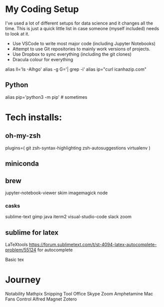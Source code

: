 # My Coding Setup

I've used a lot of different setups for data science and it changes all the time. This is just a quick little list in case someone (myself included) needs to look at it.

- Use VSCode to write most major code (including Jupyter Notebooks)
- Attempt to use Git repositories to mainly work versions of projects.
- Use Dropbox to sync everything (including the git clones)
- Dracula colour for everything


alias ll='ls -Alhgo'
alias -g G='| grep -i'
alias ip="curl icanhazip.com"




## Python
alias pip='python3 -m pip' # sometimes



# Tech installs:
## oh-my-zsh
plugins=(
	git
	zsh-syntax-highlighting
	zsh-autosuggestions
	virtualenv
)

## miniconda


## brew
jupyter-notebook-viewer
skim
imagemagick
node


### casks
sublime-text
gimp
java
iterm2
visual-studio-code
slack
zoom

## sublime for latex
LaTeXtools
https://forum.sublimetext.com/t/st-4094-latex-autocomplete-problem/55124 for autocomplete


Basic tex


# Journey
Notability
Mathpix Snipping Tool
Office Skype Zoom
Amphetamine
Mac Fans Control
Alfred
Magnet
Zotero

